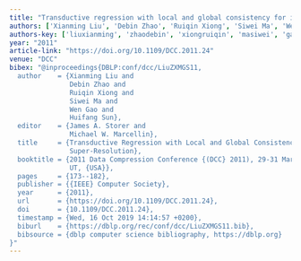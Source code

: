 ```yaml
---
title: "Transductive regression with local and global consistency for image super-resolution"
authors: ['Xianming Liu', 'Debin Zhao', 'Ruiqin Xiong', 'Siwei Ma', 'Wen Gao 0001', 'Huifang Sun']
authors-key: ['liuxianming', 'zhaodebin', 'xiongruiqin', 'masiwei', 'gaowen', 'sunhuifang']
year: "2011"
article-link: "https://doi.org/10.1109/DCC.2011.24"
venue: "DCC"
bibex: "@inproceedings{DBLP:conf/dcc/LiuZXMGS11,
  author    = {Xianming Liu and
               Debin Zhao and
               Ruiqin Xiong and
               Siwei Ma and
               Wen Gao and
               Huifang Sun},
  editor    = {James A. Storer and
               Michael W. Marcellin},
  title     = {Transductive Regression with Local and Global Consistency for Image
               Super-Resolution},
  booktitle = {2011 Data Compression Conference {(DCC} 2011), 29-31 March 2011, Snowbird,
               UT, {USA}},
  pages     = {173--182},
  publisher = {{IEEE} Computer Society},
  year      = {2011},
  url       = {https://doi.org/10.1109/DCC.2011.24},
  doi       = {10.1109/DCC.2011.24},
  timestamp = {Wed, 16 Oct 2019 14:14:57 +0200},
  biburl    = {https://dblp.org/rec/conf/dcc/LiuZXMGS11.bib},
  bibsource = {dblp computer science bibliography, https://dblp.org}
}"
---
```

